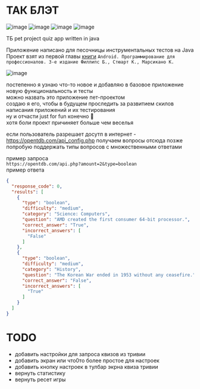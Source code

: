 # ТАК БЛЭТ

![image](https://github.com/user-attachments/assets/38099dab-243a-4f18-b84d-1306cc1152eb)
![image](https://github.com/user-attachments/assets/a3d4bed4-fdef-45c2-bb1c-ba50345548b9)
![image](https://github.com/user-attachments/assets/600c17e5-85a6-4541-a5ba-80dee8634861)
![image](https://github.com/user-attachments/assets/19492d71-3d59-4d15-abd6-483370150954)





ТБ pet project quiz app written in java

Приложение написано для песочницы инструментальных тестов на Java  
Проект взят из первой главы [книги](https://www.piter.com/collection/programmirovanie-pod-android-i-ios/product/android-programmirovanie-dlya-professionalov-3-e-izdanie)
`Android. Программирование для профессионалов. 3-е издание Филлипс Б., Стюарт К., Марсикано К.`

![image](https://github.com/user-attachments/assets/b00cdc0c-14f1-4d6b-8673-aeaf93d34320)

постепенно я узнаю что-то новое и добавляю в базовое приложение новую функциональность и тесты  
можно назвать это приложение пет-проектом  
создаю я его, чтобы в будущем проследить за развитием скилов написания приложений и их
тестирования  
ну и отчасти just for fun конечно 🤘  
хотя боли проект причиняет больше чем веселья

если пользователь разрешает досутп в интернет - https://opentdb.com/api_config.php получаем вопросы
отсюда
позже попробую поддержать типы вопросов с множественными ответами

пример запроса  
`https://opentdb.com/api.php?amount=2&type=boolean`  
пример ответа

```json
{
  "response_code": 0,
  "results": [
    {
      "type": "boolean",
      "difficulty": "medium",
      "category": "Science: Computers",
      "question": "AMD created the first consumer 64-bit processor.",
      "correct_answer": "True",
      "incorrect_answers": [
        "False"
      ]
    },
    {
      "type": "boolean",
      "difficulty": "medium",
      "category": "History",
      "question": "The Korean War ended in 1953 without any ceasefire.",
      "correct_answer": "False",
      "incorrect_answers": [
        "True"
      ]
    }
  ]
}
```

# TODO
- добавить настройки для запроса квизов из тривии
- добавить экран или что0то более простое для настроек
- добавить кнопку настроек в тулбар экрна квиза тривии
- вернуть статистику
- вернуть ресет игры
